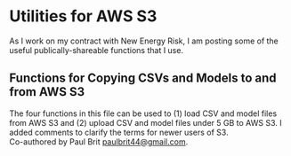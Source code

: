 # Utilities for AWS S3
As I work on my contract with New Energy Risk, I am posting some of the useful publically-shareable functions that I use.

## Functions for Copying CSVs and Models to and from AWS S3
The four functions in this file can be used to (1) load CSV and model files from AWS S3 and (2) upload CSV and model files under 5 GB to AWS S3.
I added comments to clarify the terms for newer users of S3.<br>
Co-authored by Paul Brit <paulbrit44@gmail.com>.
